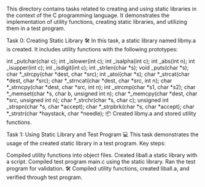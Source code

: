 This directory contains tasks related to creating and using static libraries in the context of the C programming language. It demonstrates the implementation of utility functions, creating static libraries, and utilizing them in a test program.

Task 0: Creating Static Library 🛠️
In this task, a static library named libmy.a is created. It includes utility functions with the following prototypes:

int _putchar(char c);
int _islower(int c);
int _isalpha(int c);
int _abs(int n);
int _isupper(int c);
int _isdigit(int c);
int _strlen(char *s);
void _puts(char *s);
char *_strcpy(char *dest, char *src);
int _atoi(char *s);
char *_strcat(char *dest, char *src);
char *_strncat(char *dest, char *src, int n);
char *_strncpy(char *dest, char *src, int n);
int _strcmp(char *s1, char *s2);
char *_memset(char *s, char b, unsigned int n);
char *_memcpy(char *dest, char *src, unsigned int n);
char *_strchr(char *s, char c);
unsigned int _strspn(char *s, char *accept);
char *_strpbrk(char *s, char *accept);
char *_strstr(char *haystack, char *needle);
📦 Created libmy.a and stored utility functions.

Task 1: Using Static Library and Test Program 💻
This task demonstrates the usage of the created static library in a test program. Key steps:

Compiled utility functions into object files.
Created liball.a static library with a script.
Compiled test program main.c using the static library.
Ran the test program for validation.
🛠️ Compiled utility functions, created liball.a, and verified through test program.
